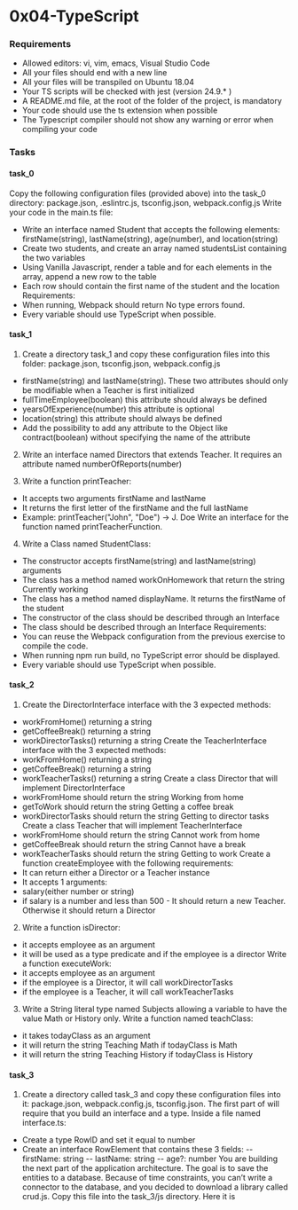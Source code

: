 # 0x04-TypeScript

### Requirements
- Allowed editors: vi, vim, emacs, Visual Studio Code
- All your files should end with a new line
- All your files will be transpiled on Ubuntu 18.04
- Your TS scripts will be checked with jest (version 24.9.* )
- A README.md file, at the root of the folder of the project, is mandatory
- Your code should use the ts extension when possible
- The Typescript compiler should not show any warning or error when compiling your code

### Tasks

#### task_0
Copy the following configuration files (provided above) into the task_0 directory: package.json, .eslintrc.js, tsconfig.json, webpack.config.js
Write your code in the main.ts file:
- Write an interface named Student that accepts the following elements: firstName(string), lastName(string), age(number), and location(string)
- Create two students, and create an array named studentsList containing the two variables
- Using Vanilla Javascript, render a table and for each elements in the array, append a new row to the table
- Each row should contain the first name of the student and the location
Requirements:
- When running, Webpack should return No type errors found.
- Every variable should use TypeScript when possible.

#### task_1
1. Create a directory task_1 and copy these configuration files into this folder: package.json, tsconfig.json, webpack.config.js
- firstName(string) and lastName(string). These two attributes should only be modifiable when a Teacher is first initialized
- fullTimeEmployee(boolean) this attribute should always be defined
- yearsOfExperience(number) this attribute is optional
- location(string) this attribute should always be defined
- Add the possibility to add any attribute to the Object like contract(boolean) without specifying the name of the attribute

2. Write an interface named Directors that extends Teacher. It requires an attribute named numberOfReports(number)

3. Write a function printTeacher:
- It accepts two arguments firstName and lastName
- It returns the first letter of the firstName and the full lastName
- Example: printTeacher("John", "Doe") -> J. Doe
Write an interface for the function named printTeacherFunction.

4. Write a Class named StudentClass:
- The constructor accepts firstName(string) and lastName(string) arguments
- The class has a method named workOnHomework that return the string Currently working
- The class has a method named displayName. It returns the firstName of the student
- The constructor of the class should be described through an Interface
- The class should be described through an Interface
Requirements:
- You can reuse the Webpack configuration from the previous exercise to compile the code.
- When running npm run build, no TypeScript error should be displayed.
- Every variable should use TypeScript when possible.

#### task_2
1. Create the DirectorInterface interface with the 3 expected methods:
- workFromHome() returning a string
- getCoffeeBreak() returning a string
- workDirectorTasks() returning a string
Create the TeacherInterface interface with the 3 expected methods:
- workFromHome() returning a string
- getCoffeeBreak() returning a string
- workTeacherTasks() returning a string
Create a class Director that will implement DirectorInterface
- workFromHome should return the string Working from home
- getToWork should return the string Getting a coffee break
- workDirectorTasks should return the string Getting to director tasks
Create a class Teacher that will implement TeacherInterface
- workFromHome should return the string Cannot work from home
- getCoffeeBreak should return the string Cannot have a break
- workTeacherTasks should return the string Getting to work
Create a function createEmployee with the following requirements:
- It can return either a Director or a Teacher instance
- It accepts 1 arguments:
- salary(either number or string)
- if salary is a number and less than 500 - It should return a new Teacher. Otherwise it should return a Director

2. Write a function isDirector:
- it accepts employee as an argument
- it will be used as a type predicate and if the employee is a director
Write a function executeWork:
- it accepts employee as an argument
- if the employee is a Director, it will call workDirectorTasks
- if the employee is a Teacher, it will call workTeacherTasks

3. Write a String literal type named Subjects allowing a variable to have the value Math or History only. Write a function named teachClass:
- it takes todayClass as an argument
- it will return the string Teaching Math if todayClass is Math
- it will return the string Teaching History if todayClass is History

#### task_3
1. Create a directory called task_3 and copy these configuration files into it: package.json, webpack.config.js, tsconfig.json.
The first part of will require that you build an interface and a type. Inside a file named interface.ts:
- Create a type RowID and set it equal to number
- Create an interface RowElement that contains these 3 fields:
-- firstName: string
-- lastName: string
-- age?: number
You are building the next part of the application architecture. The goal is to save the entities to a database. Because of time constraints, you can’t write a connector to the database, and you decided to download a library called crud.js. Copy this file into the task_3/js directory.
Here it is
